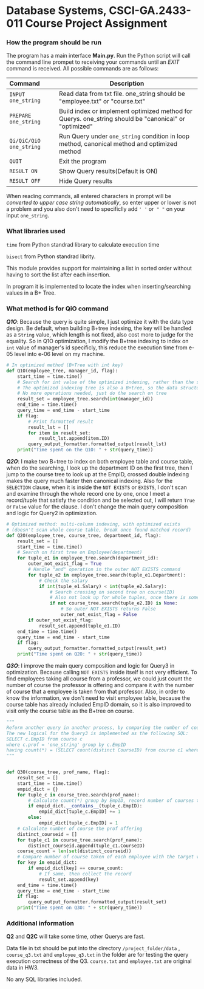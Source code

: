 # Database Systems, CSCI-GA.2433-011 Course Project Assignment

### How the program should be run

The program has a main interface **Main.py**. Run the Python script will call the command line prompet to receiving your commands until an *EXIT* command is received. All possible commands are as follows:

| Command                 | Description                                                  |
| :---------------------- | ------------------------------------------------------------ |
| `INPUT one_string`      | Read data from txt file. one_string should be "employee.txt" or "course.txt" |
| `PREPARE one_string`    | Build index or implement optimized method for Querys. one_string should be "canonical" or "optimized" |
| `Qi/QiC/QiO one_string` | Run Query under `one_string` condition in loop method, canonical method and optimized method |
| `QUIT`                  | Exit the program                                             |
| `RESULT ON`             | Show Query results(Default is ON)                            |
| `RESULT OFF`            | Hide Query results                                           |

When reading commands, all entered characters in prompt will be *converted to upper case string automatically*, so enter upper or lower is not a problem and you also don't need to specificlly add  `' '` or` " "` on your input `one_string`.

### What libraries used

`time` from Python standrad library to calculate execution time

`bisect` from Python standrad librity. 

This module provides support for maintaining a list in sorted order without having to sort the list after each insertion.

In program it is implemented to locate the index when inserting/searching values in a B+ Tree.

### What method is for QiO command

***Q1O***: Because the query is quite simple, I just optimize it with the data type design. Be default, when building B+tree indexing, the key will be handled as a `String` value, which length is not fixed, also cost more to judge for the equality. So in Q1O optimization, I  modify the B+tree indexing to index on `int` value of manager's id specificly, this reduce the execution time from e-05 level into e-06 level on my machine. 

```python
# In optimized method (B+Tree with int key)
def Q1O(employee_tree, manager_id, flag):
    start_time = time.time()
    # Search for int value of the optimized indexing, rather than the string matching method
    # The optimized indexing tree is also a B+tree, so the data structure itself is sorted when search
    # No more operations needed, just do the search on tree
    result_set = employee_tree.search(int(manager_id))
    end_time = time.time()
    query_time = end_time - start_time
    if flag:
        # Print formatted result
        result_lst = []
        for item in result_set:
            result_lst.append(item.ID)
        query_output_formatter.formatted_output(result_lst)
    print("Time spent on the Q1O: " + str(query_time))
```



***Q2O***: I make two B+tree to index on both employee table and course table, when do the searching, I look up the department ID on the first tree, then I jump to the course tree to look up at the EmpID, crossed double indexing makes the query much faster then canonical indexing. Also for the `SELECTION` clause, when it is inside the `NOT EXISTS` or `EXISTS`, I don't scan and examine through the whole record one by one, once I meet a record/tuple that satisfy the condition and be selected out, I will return `True` or `False` value for the clause. I don't change the main query composition and logic for Query2 in optimization.

```python
# Optimized method: multi-column indexing, with optimized exists
# (doesn't scan whole course table, break once found matched record)
def Q2O(employee_tree, course_tree, department_id, flag):
    result_set = []
    start_time = time.time()
    # Search on first tree on Employee(department)
    for tuple_e1 in employee_tree.search(department_id):
        outer_not_exist_flag = True
        # Handle "and" operation in the outer NOT EXISTS command
        for tuple_e2 in employee_tree.search(tuple_e1.Department):
            # Check the salary
            if int(tuple_e1.Salary) < int(tuple_e2.Salary):
                # Search crossing on second tree on course(ID)
                # Also not look up for whole tuples, once there is some records in inner selection, EXISTS returns True
                if not course_tree.search(tuple_e2.ID) is None:
                    # So outer NOT EXISTS returns False
                    outer_not_exist_flag = False
        if outer_not_exist_flag:
            result_set.append(tuple_e1.ID)
    end_time = time.time()
    query_time = end_time - start_time
    if flag:
        query_output_formatter.formatted_output(result_set)
    print("Time spent on Q2O: " + str(query_time))
```



***Q3O***: I improve the main query composition and logic for Query3 in optimization. Because calling `NOT EXISTS` inside itself is not very efficient. To find employees taking all course from a professor, we could just count the number of course the professor is offering and compare it with the number of course that a employee is taken from that professor. Also, in order to know the information, we don't need to visit employee table, because the course table has already included EmpID domain, so it is also improved to visit only the course table as the B+tree on course.

```python
"""
Reform another query in another process, by comparing the number of course taken, rather then by EXISTS/NOT EXISTS.
The new logical for the Query3 is implemented as the following SQL:
SELECT c.EmpID from course c
where c.prof = 'one_string' group by c.EmpID
having count(*) = (SELECT count(distinct CourseID) from course c1 where c1.prof = 'one_string');
"""


def Q3O(course_tree, prof_name, flag):
    result_set = []
    start_time = time.time()
    empid_dict = {}
    for tuple_c in course_tree.search(prof_name):
        # Calculate count(*) group by EmpID, record number of courses taken from prof by employees
        if empid_dict.__contains__(tuple_c.EmpID):
            empid_dict[tuple_c.EmpID] += 1
        else:
            empid_dict[tuple_c.EmpID] = 1
    # Calculate number of course the prof offering
    distinct_courseid = []
    for tuple_c1 in course_tree.search(prof_name):
        distinct_courseid.append(tuple_c1.CourseID)
    course_count = len(set(distinct_courseid))
    # Compare number of course taken of each employee with the target value
    for key in empid_dict:
        if empid_dict[key] == course_count:
            # If same, then collect the record
            result_set.append(key)
    end_time = time.time()
    query_time = end_time - start_time
    if flag:
        query_output_formatter.formatted_output(result_set)
    print("Time spent on Q3O: " + str(query_time))
```

### Additional information

**Q2** and **Q2C** will take some time, other Querys are fast.

Data file in txt should be put into the directory `/project_folder/data` , `course_q3.txt` and `employee_q3.txt` in the folder are for testing the query execution correctness of the Q3. `course.txt` and `employee.txt` are original data in HW3.

No any SQL libraries included.
